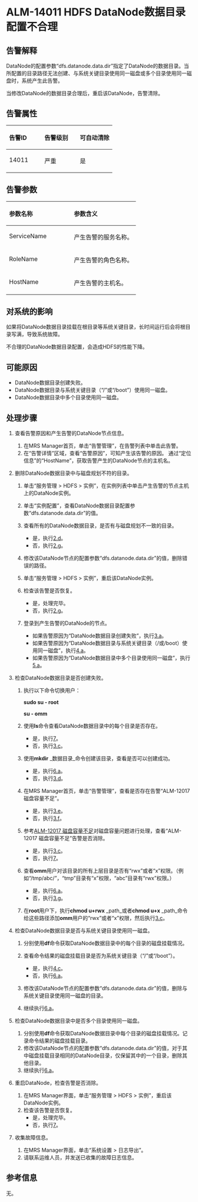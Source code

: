 # ALM-14011 HDFS DataNode数据目录配置不合理<a name="ZH-CN_TOPIC_0093195056"></a>

## 告警解释<a name="zh-cn_topic_0041039540_zh-cn_topic_0035998730_section63081244"></a>

DataNode的配置参数“dfs.datanode.data.dir”指定了DataNode的数据目录。当所配置的目录路径无法创建、与系统关键目录使用同一磁盘或多个目录使用同一磁盘时，系统产生此告警。

当修改DataNode的数据目录合理后，重启该DataNode，告警清除。

## 告警属性<a name="zh-cn_topic_0041039540_zh-cn_topic_0035998730_section30860289"></a>

<a name="zh-cn_topic_0041039540_zh-cn_topic_0035998730_table41052960"></a>
<table><thead align="left"><tr id="zh-cn_topic_0041039540_zh-cn_topic_0035998730_row577635"><th class="cellrowborder" valign="top" width="33.33333333333333%" id="mcps1.1.4.1.1"><p id="zh-cn_topic_0041039540_zh-cn_topic_0035998730_p46788488"><a name="zh-cn_topic_0041039540_zh-cn_topic_0035998730_p46788488"></a><a name="zh-cn_topic_0041039540_zh-cn_topic_0035998730_p46788488"></a>告警ID</p>
</th>
<th class="cellrowborder" valign="top" width="33.33333333333333%" id="mcps1.1.4.1.2"><p id="zh-cn_topic_0041039540_zh-cn_topic_0035998730_p31771169"><a name="zh-cn_topic_0041039540_zh-cn_topic_0035998730_p31771169"></a><a name="zh-cn_topic_0041039540_zh-cn_topic_0035998730_p31771169"></a>告警级别</p>
</th>
<th class="cellrowborder" valign="top" width="33.33333333333333%" id="mcps1.1.4.1.3"><p id="zh-cn_topic_0041039540_zh-cn_topic_0035998730_p23327895"><a name="zh-cn_topic_0041039540_zh-cn_topic_0035998730_p23327895"></a><a name="zh-cn_topic_0041039540_zh-cn_topic_0035998730_p23327895"></a>可自动清除</p>
</th>
</tr>
</thead>
<tbody><tr id="zh-cn_topic_0041039540_zh-cn_topic_0035998730_row10511313"><td class="cellrowborder" valign="top" width="33.33333333333333%" headers="mcps1.1.4.1.1 "><p id="zh-cn_topic_0041039540_zh-cn_topic_0035998730_p46110007"><a name="zh-cn_topic_0041039540_zh-cn_topic_0035998730_p46110007"></a><a name="zh-cn_topic_0041039540_zh-cn_topic_0035998730_p46110007"></a>14011</p>
</td>
<td class="cellrowborder" valign="top" width="33.33333333333333%" headers="mcps1.1.4.1.2 "><p id="zh-cn_topic_0041039540_zh-cn_topic_0035998730_p43923123"><a name="zh-cn_topic_0041039540_zh-cn_topic_0035998730_p43923123"></a><a name="zh-cn_topic_0041039540_zh-cn_topic_0035998730_p43923123"></a>严重</p>
</td>
<td class="cellrowborder" valign="top" width="33.33333333333333%" headers="mcps1.1.4.1.3 "><p id="zh-cn_topic_0041039540_zh-cn_topic_0035998730_p1003178"><a name="zh-cn_topic_0041039540_zh-cn_topic_0035998730_p1003178"></a><a name="zh-cn_topic_0041039540_zh-cn_topic_0035998730_p1003178"></a>是</p>
</td>
</tr>
</tbody>
</table>

## 告警参数<a name="zh-cn_topic_0041039540_zh-cn_topic_0035998730_section9307148"></a>

<a name="zh-cn_topic_0041039540_zh-cn_topic_0035998730_table14148614"></a>
<table><thead align="left"><tr id="zh-cn_topic_0041039540_zh-cn_topic_0035998730_row23313778"><th class="cellrowborder" valign="top" width="50%" id="mcps1.1.3.1.1"><p id="zh-cn_topic_0041039540_zh-cn_topic_0035998730_p9367865"><a name="zh-cn_topic_0041039540_zh-cn_topic_0035998730_p9367865"></a><a name="zh-cn_topic_0041039540_zh-cn_topic_0035998730_p9367865"></a>参数名称</p>
</th>
<th class="cellrowborder" valign="top" width="50%" id="mcps1.1.3.1.2"><p id="zh-cn_topic_0041039540_zh-cn_topic_0035998730_p20599592"><a name="zh-cn_topic_0041039540_zh-cn_topic_0035998730_p20599592"></a><a name="zh-cn_topic_0041039540_zh-cn_topic_0035998730_p20599592"></a>参数含义</p>
</th>
</tr>
</thead>
<tbody><tr id="zh-cn_topic_0041039540_zh-cn_topic_0035998730_row57954280"><td class="cellrowborder" valign="top" width="50%" headers="mcps1.1.3.1.1 "><p id="zh-cn_topic_0041039540_zh-cn_topic_0035998730_p63785121"><a name="zh-cn_topic_0041039540_zh-cn_topic_0035998730_p63785121"></a><a name="zh-cn_topic_0041039540_zh-cn_topic_0035998730_p63785121"></a>ServiceName</p>
</td>
<td class="cellrowborder" valign="top" width="50%" headers="mcps1.1.3.1.2 "><p id="zh-cn_topic_0041039540_zh-cn_topic_0035998730_p66321146"><a name="zh-cn_topic_0041039540_zh-cn_topic_0035998730_p66321146"></a><a name="zh-cn_topic_0041039540_zh-cn_topic_0035998730_p66321146"></a>产生告警的服务名称。</p>
</td>
</tr>
<tr id="zh-cn_topic_0041039540_zh-cn_topic_0035998730_row60019402"><td class="cellrowborder" valign="top" width="50%" headers="mcps1.1.3.1.1 "><p id="zh-cn_topic_0041039540_zh-cn_topic_0035998730_p29733366"><a name="zh-cn_topic_0041039540_zh-cn_topic_0035998730_p29733366"></a><a name="zh-cn_topic_0041039540_zh-cn_topic_0035998730_p29733366"></a>RoleName</p>
</td>
<td class="cellrowborder" valign="top" width="50%" headers="mcps1.1.3.1.2 "><p id="zh-cn_topic_0041039540_zh-cn_topic_0035998730_p59592471"><a name="zh-cn_topic_0041039540_zh-cn_topic_0035998730_p59592471"></a><a name="zh-cn_topic_0041039540_zh-cn_topic_0035998730_p59592471"></a>产生告警的角色名称。</p>
</td>
</tr>
<tr id="zh-cn_topic_0041039540_zh-cn_topic_0035998730_row66570199"><td class="cellrowborder" valign="top" width="50%" headers="mcps1.1.3.1.1 "><p id="zh-cn_topic_0041039540_zh-cn_topic_0035998730_p23477058"><a name="zh-cn_topic_0041039540_zh-cn_topic_0035998730_p23477058"></a><a name="zh-cn_topic_0041039540_zh-cn_topic_0035998730_p23477058"></a>HostName</p>
</td>
<td class="cellrowborder" valign="top" width="50%" headers="mcps1.1.3.1.2 "><p id="zh-cn_topic_0041039540_zh-cn_topic_0035998730_p22593558"><a name="zh-cn_topic_0041039540_zh-cn_topic_0035998730_p22593558"></a><a name="zh-cn_topic_0041039540_zh-cn_topic_0035998730_p22593558"></a>产生告警的主机名。</p>
</td>
</tr>
</tbody>
</table>

## 对系统的影响<a name="zh-cn_topic_0041039540_zh-cn_topic_0035998730_section16655470"></a>

如果将DataNode数据目录挂载在根目录等系统关键目录，长时间运行后会将根目录写满，导致系统故障。

不合理的DataNode数据目录配置，会造成HDFS的性能下降。

## 可能原因<a name="zh-cn_topic_0041039540_zh-cn_topic_0035998730_section15681504"></a>

-   DataNode数据目录创建失败。
-   DataNode数据目录与系统关键目录（“/”或“/boot”）使用同一磁盘。
-   DataNode数据目录中多个目录使用同一磁盘。

## 处理步骤<a name="zh-cn_topic_0041039540_zh-cn_topic_0035998730_section6915811"></a>

1.  查看告警原因和产生告警的DataNode节点信息。
    1.  在MRS Manager首页，单击“告警管理”，在告警列表中单击此告警。
    2.  在“告警详情”区域，查看“告警原因”，可知产生该告警的原因。 通过“定位信息”的“HostName”，获取告警产生的DataNode节点的主机名。

2.  删除DataNode数据目录中与磁盘规划不符的目录。
    1.  单击“服务管理 \> HDFS \> 实例”，在实例列表中单击产生告警的节点主机上的DataNode实例。
    2.  单击“实例配置”，查看DataNode数据目录配置参数“dfs.datanode.data.dir”的值。
    3.  查看所有的DataNode数据目录，是否有与磁盘规划不一致的目录。
        -   是，执行[2.d](#zh-cn_topic_0041039540_zh-cn_topic_0035998730_alm14011_mmccppss_s6)。
        -   否，执行[2.g](#zh-cn_topic_0041039540_zh-cn_topic_0035998730_s9)。

    4.  <a name="zh-cn_topic_0041039540_zh-cn_topic_0035998730_alm14011_mmccppss_s6"></a>修改该DataNode节点的配置参数“dfs.datanode.data.dir”的值，删除错误的路径。
    5.  单击“服务管理 \> HDFS \> 实例”，重启该DataNode实例。
    6.  检查该告警是否恢复。
        -   是，处理完毕。
        -   否，执行[2.g](#zh-cn_topic_0041039540_zh-cn_topic_0035998730_s9)。

    7.  <a name="zh-cn_topic_0041039540_zh-cn_topic_0035998730_s9"></a>登录到产生告警的DataNode的节点。
        -   如果告警原因为“DataNode数据目录创建失败”，执行[3.a](#zh-cn_topic_0041039540_zh-cn_topic_0035998730_alm14011_mmccppss_s10)。
        -   如果告警原因为“DataNode数据目录与系统关键目录（/或/boot）使用同一磁盘”，执行[4.a](#zh-cn_topic_0041039540_zh-cn_topic_0035998730_s16)。
        -   如果告警原因为“DataNode数据目录中多个目录使用同一磁盘”，执行[5.a](#zh-cn_topic_0041039540_zh-cn_topic_0035998730_s20)。


3.  检查DataNode数据目录是否创建失败。
    1.  <a name="zh-cn_topic_0041039540_zh-cn_topic_0035998730_alm14011_mmccppss_s10"></a>执行以下命令切换用户：

        **sudo su - root**

        **su - omm**

    2.  使用**ls**命令查看DataNode数据目录中的每个目录是否存在。
        -   是，执行[7](#zh-cn_topic_0041039540_zh-cn_topic_0035998730_li43237556162643)。
        -   否，执行[3.c](#zh-cn_topic_0041039540_zh-cn_topic_0035998730_alm14011_mmccppss_s12)。

    3.  <a name="zh-cn_topic_0041039540_zh-cn_topic_0035998730_alm14011_mmccppss_s12"></a>使用**mkdir** _数据目录_命令创建该目录，查看是否可以创建成功。
        -   是，执行[6.a](#zh-cn_topic_0041039540_zh-cn_topic_0035998730_s23)。
        -   否，执行[3.d](#zh-cn_topic_0041039540_zh-cn_topic_0035998730_s1233)。

    4.  <a name="zh-cn_topic_0041039540_zh-cn_topic_0035998730_s1233"></a>在MRS Manager首页，单击“告警管理”，查看是否存在告警“ALM-12017 磁盘容量不足”。
        -   是，执行[3.e](#zh-cn_topic_0041039540_zh-cn_topic_0035998730_s154)。
        -   否，执行[3.f](#zh-cn_topic_0041039540_zh-cn_topic_0035998730_alm14011_mmccppss_s13)。

    5.  <a name="zh-cn_topic_0041039540_zh-cn_topic_0035998730_s154"></a>参考[ALM-12017 磁盘容量不足](ALM-12017-磁盘容量不足.md#ZH-CN_TOPIC_0093195030)对磁盘容量问题进行处理，查看“ALM-12017 磁盘容量不足”告警是否消除。
        -   是，执行[3.c](#zh-cn_topic_0041039540_zh-cn_topic_0035998730_alm14011_mmccppss_s12)。
        -   否，执行[7](#zh-cn_topic_0041039540_zh-cn_topic_0035998730_li43237556162643)。

    6.  <a name="zh-cn_topic_0041039540_zh-cn_topic_0035998730_alm14011_mmccppss_s13"></a>查看**omm**用户对该目录的所有上层目录是否有“rwx”或者“x”权限。（例如“/tmp/abc/”，“tmp”目录有“x”权限，“abc”目录有“rwx”权限。）
        -   是，执行[6.a](#zh-cn_topic_0041039540_zh-cn_topic_0035998730_s23)。
        -   否，执行[3.g](#zh-cn_topic_0041039540_zh-cn_topic_0035998730_s14)。

    7.  <a name="zh-cn_topic_0041039540_zh-cn_topic_0035998730_s14"></a>在**root**用户下，执行**chmod u+rwx** _path_或者**chmod u+x** _path_命令给这些路径添加**omm**用户的“rwx”或者“x”权限，然后执行[3.c](#zh-cn_topic_0041039540_zh-cn_topic_0035998730_alm14011_mmccppss_s12)。

4.  检查DataNode数据目录是否与系统关键目录使用同一磁盘。
    1.  <a name="zh-cn_topic_0041039540_zh-cn_topic_0035998730_s16"></a>分别使用**df**命令获取DataNode数据目录中的每个目录的磁盘挂载情况。
    2.  查看命令结果的磁盘挂载目录是否为系统关键目录（“/”或“/boot”）。
        -   是，执行[4.c](#zh-cn_topic_0041039540_zh-cn_topic_0035998730_s18)。
        -   否，执行[6.a](#zh-cn_topic_0041039540_zh-cn_topic_0035998730_s23)。

    3.  <a name="zh-cn_topic_0041039540_zh-cn_topic_0035998730_s18"></a>修改该DataNode节点的配置参数“dfs.datanode.data.dir”的值，删除与系统关键目录使用同一磁盘的目录。
    4.  继续执行[6.a](#zh-cn_topic_0041039540_zh-cn_topic_0035998730_s23)。

5.  检查DataNode数据目录中是否多个目录使用同一磁盘。
    1.  <a name="zh-cn_topic_0041039540_zh-cn_topic_0035998730_s20"></a>分别使用**df**命令获取DataNode数据目录中每个目录的磁盘挂载情况。记录命令结果的磁盘挂载目录。
    2.  修改该DataNode节点的配置参数“dfs.datanode.data.dir”的值，对于其中磁盘挂载目录相同的DataNode目录，仅保留其中的一个目录，删除其他目录。
    3.  继续执行[6.a](#zh-cn_topic_0041039540_zh-cn_topic_0035998730_s23)。

6.  重启DataNode，检查告警是否消除。
    1.  <a name="zh-cn_topic_0041039540_zh-cn_topic_0035998730_s23"></a>在MRS Manager界面，单击“服务管理 \> HDFS \> 实例”，重启该DataNode实例。
    2.  检查该告警是否恢复。
        -   是，处理完毕。
        -   否，执行[7](#zh-cn_topic_0041039540_zh-cn_topic_0035998730_li43237556162643)。


7.  <a name="zh-cn_topic_0041039540_zh-cn_topic_0035998730_li43237556162643"></a>收集故障信息。
    1.  在MRS Manager界面，单击“系统设置 \> 日志导出”。
    2.  请联系运维人员，并发送已收集的故障日志信息。


## 参考信息<a name="zh-cn_topic_0041039540_zh-cn_topic_0035998730_section62242305"></a>

无。

